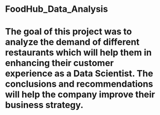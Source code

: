 # FoodHub_Data_Analysis
# The goal of this project was to analyze the demand of different restaurants which will help them in enhancing their customer experience as a Data Scientist. The conclusions and recommendations will help the company improve their business strategy.
